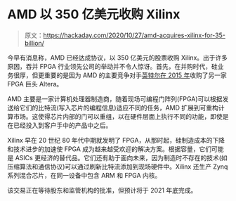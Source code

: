 # AMD 以 350 亿美元收购 Xilinx

> 原文：<https://hackaday.com/2020/10/27/amd-acquires-xilinx-for-35-billion/>

今早有消息称，AMD 已经达成协议，以 350 亿美元的股票收购 Xilinx。出于许多原因，吞并 FPGA 行业领先公司的举动并不令人惊讶。首先，在并购时代，硅业务很厚，但更重要的是因为 AMD 的主要竞争对手[英特尔在 2015 年](https://hackaday.com/2015/06/01/intel-buys-altera-for-16-7-billion/)收购了另一家 FPGA 巨头 Altera。

AMD 主要是一家计算机处理器制造商，随着现场可编程门阵列(FPGA)可以根据发送给它们的比特流(写入芯片的编程信息)适应不同的任务，AMD 扩展到可重构计算市场。这使得芯片内部的门可以重组，以在硬件层面上执行不同的功能，即使是在已经投入到客户手中的产品中之后。

Xilinx 早在 20 世纪 80 年代中期就发明了 FPGA，从那时起，硅制造成本的下降和技术进步的加速使 FPGA 成为越来越受欢迎的解决方案。根据容量，它们可能是 ASICs 更经济的替代品。它们还有助于面向未来，因为制造时不存在的技术(如压缩算法和通信协议)可以通过刷新比特流添加到现场硬件中。Xilinx 还生产 Zynq 系列混合芯片，在同一设备中包含 ARM 和 FPGA 内核。

该交易正在等待股东和监管机构的批准，但预计将于 2021 年底完成。